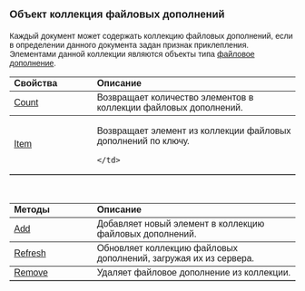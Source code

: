 ﻿<html>
<head>
<title>Data</title>
</head>

<body>

<h1><font size="4" face="Arial">Объект коллекция файловых дополнений</font></h1>

<p><font face="Arial">Каждый документ может содержать коллекцию 
файловых дополнений, если в определении данного документа задан признак 
приклепления. Элементами данной коллекции являются объекты типа <a href="AsAttachment.html">
файловое дополнение</a>.</font></p>

<table border="1" cellPadding="5" cols="2" frame="below" rules="rows">
  <tr vAlign="top">
    <td class="label" width="29%"><font face="Arial"><strong>Свойства</strong></font></td>
    <td class="label" width="71%"><font face="Arial"><strong>Описание</strong></font></td>
  </tr>
  <tr>
    <td width="29%"><font face="Arial"><a href="AsAttachmentCollection/Count.html">
	Count</a></font></td>
    <td width="71%"><font face="Arial">Возвращает количество элементов 
	в коллекции файловых дополнений.</font></td>
  </tr>
  <tr>
    <td width="29%"><font face="Arial"><a href="AsAttachmentCollection/Item.html">
	Item</a></font></td>
    <td width="71%">

<p><font face="Arial">Возвращает элемент из коллекции файловых 
дополнений по ключу.</font></p>

    </td>
  </tr>
</table>

<p>&nbsp;</p>

<table border="1" cellPadding="5" cols="2" frame="below" rules="rows">
  <tr vAlign="top">
    <td class="label" width="29%"><font face="Arial"><strong>Методы</strong></font></td>
    <td class="label" width="71%"><font face="Arial"><strong>Описание</strong></font></td>
  </tr>
  <tr>
    <td width="29%"><font face="Arial"><a href="AsAttachmentCollection/Add.html">
	Add</a></font></td>
    <td width="71%"><font face="Arial">Добавляет новый элемент в 
	коллекцию файловых дополнений.</font></td>
  </tr>
  <tr>
    <td width="29%"><font face="Arial"><a href="AsAttachmentCollection/Refresh.html">
	Refresh</a></font></td>
    <td width="71%"><font face="Arial">Обновляет коллекцию файловых 
	дополнений, загружая их из сервера.</font></td>
  </tr>
  <tr>
    <td width="29%"><font face="Arial"><a href="AsAttachmentCollection/Remove.html">
	Remove</a></font></td>
    <td width="71%"><font face="Arial">Удаляет файловое дополнение из 
	коллекции.</font></td>
  </tr>
</table>
</body>
</html>
